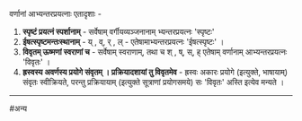 वर्णानां आभ्यन्तरप्रयत्नाः एतादृशाः -  

1. **स्पृष्टं प्रयत्नं स्पर्शानाम्** - सर्वेषाम् वर्गीयव्यञ्जनानाम् भ्यन्तरप्रयत्नः 'स्पृष्टः'
2. **ईषत्स्पृष्टमन्तःस्थानाम्** - य् , व्, र् , ल् - एतेषामाभ्यन्तरप्रयत्नः 'ईषत्स्पृष्टः' ।  
3. **विवृतम् ऊष्मणां स्वराणां च** - सर्वेषाम् स्वराणाम्, तथा च श् , ष्, स्, ह् एतेषाम् वर्णानाम् आभ्यन्तरप्रयत्नः 'विवृतः' ।  
4. **ह्रस्वस्य अवर्णस्य प्रयोगे संवृतम् । प्रक्रियादशायां तु विवृतमेव** - ह्रस्वः अकारः प्रयोगे (इत्युक्ते, भाषायाम्) संवृतः स्वीक्रियते, परन्तु प्रक्रियायाम् (इत्युक्ते सूत्राणां प्रयोगसमये) सः 'विवृतः' अस्ति इत्येव मन्यते ।

---

#अन्य 